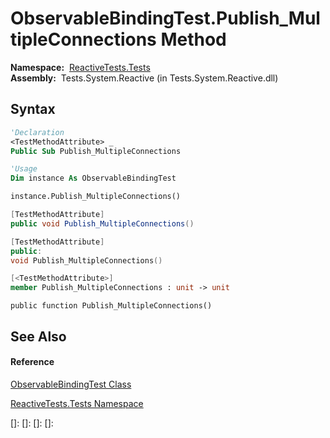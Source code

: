 # ObservableBindingTest.Publish\_MultipleConnections Method

**Namespace:**  [ReactiveTests.Tests](ReactiveTests.Tests\ReactiveTests.Tests.md)  
**Assembly:**  Tests.System.Reactive (in Tests.System.Reactive.dll)

## Syntax

```vb
'Declaration
<TestMethodAttribute> _
Public Sub Publish_MultipleConnections
```

```vb
'Usage
Dim instance As ObservableBindingTest

instance.Publish_MultipleConnections()
```

```csharp
[TestMethodAttribute]
public void Publish_MultipleConnections()
```

```c++
[TestMethodAttribute]
public:
void Publish_MultipleConnections()
```

```fsharp
[<TestMethodAttribute>]
member Publish_MultipleConnections : unit -> unit 
```

```jscript
public function Publish_MultipleConnections()
```

## See Also

#### Reference

[ObservableBindingTest Class](ObservableBindingTest\ObservableBindingTest.md)

[ReactiveTests.Tests Namespace](ReactiveTests.Tests\ReactiveTests.Tests.md)

[]: 
[]: 
[]: 
[]: 
